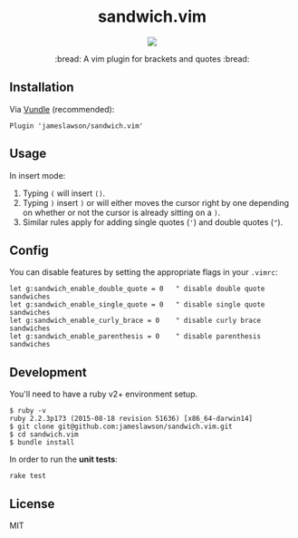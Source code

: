 <h1 align="center">sandwich.vim</h1>
<p align="center">
  <a href="https://travis-ci.org/jameslawson/sandwich.vim" target="_blank"><img src="https://travis-ci.org/jameslawson/sandwich.vim.svg?branch=master"></a>
</p>
<p align="center">
  :bread: A vim plugin for brackets and quotes :bread: <br>
</p>

## Installation

Via [Vundle](https://github.com/VundleVim/Vundle.vim) (recommended):
```
Plugin 'jameslawson/sandwich.vim'
```

## Usage
In insert mode:
1. Typing `(` will insert `()`.
2. Typing `)` insert `)` or will either moves the cursor right by one
depending on whether or not the cursor is already sitting on a `)`.
3. Similar rules apply for adding single quotes (`'`) and double quotes (`"`).

## Config

You can disable features by setting the appropriate flags in your `.vimrc`:
```vim
let g:sandwich_enable_double_quote = 0   " disable double quote sandwiches
let g:sandwich_enable_single_quote = 0   " disable single quote sandwiches
let g:sandwich_enable_curly_brace = 0    " disable curly brace sandwiches
let g:sandwich_enable_parenthesis = 0    " disable parenthesis sandwiches
```


## Development

You'll need to have a ruby v2+ environment setup.

```
$ ruby -v
ruby 2.2.3p173 (2015-08-18 revision 51636) [x86_64-darwin14]
$ git clone git@github.com:jameslawson/sandwich.vim.git
$ cd sandwich.vim
$ bundle install
```

In order to run the **unit tests**:
```
rake test
```

## License

MIT
